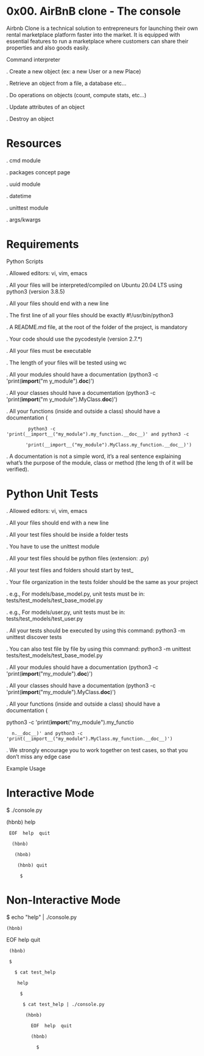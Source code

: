 # 0x00. AirBnB clone - The console

Airbnb Clone is a technical solution to entrepreneurs for launching their own rental marketplace platform faster into the market. It is equipped with essential features to run a marketplace where customers can share their properties and also goods easily.

Command interpreter

. Create a new object (ex: a new User or a new Place)

. Retrieve an object from a file, a database etc…

. Do operations on objects (count, compute stats, etc…)

. Update attributes of an object

. Destroy an object

# Resources

. cmd module

. packages concept page

. uuid module

. datetime

. unittest module

. args/kwargs


# Requirements

Python Scripts

. Allowed editors: vi, vim, emacs

. All your files will be interpreted/compiled on Ubuntu 20.04 LTS using python3 (version 3.8.5)

. All your files should end with a new line

. The first line of all your files should be exactly #!/usr/bin/python3

. A README.md file, at the root of the folder of the project, is mandatory

. Your code should use the pycodestyle (version 2.7.*)

. All your files must be executable

. The length of your files will be tested using wc

. All your modules should have a documentation (python3 -c 'print(__import__("m   y_module").__doc__)')

. All your classes should have a documentation (python3 -c 'print(__import__("m   y_module").MyClass.__doc__)')

. All your functions (inside and outside a class) should have a documentation (

            python3 -c 'print(__import__("my_module").my_function.__doc__)' and python3 -c

           'print(__import__("my_module").MyClass.my_function.__doc__)')

. A documentation is not a simple word, it’s a real sentence explaining what’s the purpose of the module, class or method (the leng   th of it will be verified).


# Python Unit Tests

. Allowed editors: vi, vim, emacs

. All your files should end with a new line

. All your test files should be inside a folder tests

. You have to use the unittest module

. All your test files should be python files (extension: .py)

. All your test files and folders should start by test_

. Your file organization in the tests folder should be the same as your project

. e.g., For models/base_model.py, unit tests must be in: tests/test_models/test_base_model.py

. e.g., For models/user.py, unit tests must be in: tests/test_models/test_user.py

. All your tests should be executed by using this command: python3 -m unittest discover tests

. You can also test file by file by using this command: python3 -m unittest tests/test_models/test_base_model.py

. All your modules should have a documentation (python3 -c 'print(__import__("my_module").__doc__)')

. All your classes should have a documentation (python3 -c 'print(__import__("my_module").MyClass.__doc__)')

. All your functions (inside and outside a class) should have a documentation (

  python3 -c 'print(__import__("my_module").my_functio

      n.__doc__)' and python3 -c 'print(__import__("my_module").MyClass.my_function.__doc__)')

. We strongly encourage you to work together on test cases, so that you don’t miss any edge case


Example Usage

Interactive Mode
================

$ ./console.py

   (hbnb) help

     EOF  help  quit

      (hbnb) 

       (hbnb) 

        (hbnb) quit
    
         $


Non-Interactive Mode
====================

$ echo "help" | ./console.py

    (hbnb)

   EOF  help  quit

     (hbnb) 

     $

       $ cat test_help

        help

         $

          $ cat test_help | ./console.py

           (hbnb)

             EOF  help  quit

             (hbnb) 

               $
      
